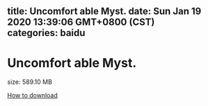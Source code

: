 
title: Uncomfort able Myst.
date: Sun Jan 19 2020 13:39:06 GMT+0800 (CST)    
categories: baidu
---

# Uncomfort able Myst.
size: 589.10 MB
 
 

[How to download](https://bpcam.bemobtrk.com/go/2ceec3aa-1ca2-46d6-b9ff-aaa5c184517c?jno=535)